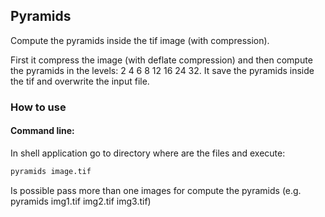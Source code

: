 ## Pyramids

Compute the pyramids inside the tif image (with compression).

First it compress the image (with deflate compression) and then compute the pyramids in the levels: 2 4 6 8 12 16 24 32. It save the pyramids inside the tif and overwrite the input file.

### How to use

#### Command line:

In shell application go to directory where are the files and execute:

```bash
pyramids image.tif
```

Is possible pass more than one images for compute the pyramids (e.g. pyramids img1.tif img2.tif img3.tif)
